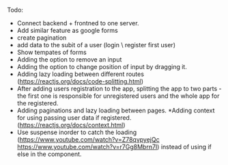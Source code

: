 Todo:
* Connect backend + frontned to one server.
* Add similar feature as google forms
* create pagination
* add data to the subit of a user (login \ register first user)
* Show tempates of forms
* Adding the option to remove an input
* Adding the option to change position of input by dragging it.
* Adding lazy loading between different routes (https://reactjs.org/docs/code-splitting.html)
* After adding users registration to the app, splitting the app to two parts - the first one is responsible for unregistered users and the whole app for the registered.
* Adding paginations and lazy loading between pages.
*Adding context for using passing user data if registered. (https://reactjs.org/docs/context.html)
* Use suspense inorder to catch the loading (https://www.youtube.com/watch?v=Z78qvpyejQc   https://www.youtube.com/watch?v=r7Gg8Mbrn7I) instead of using if else in the component.
